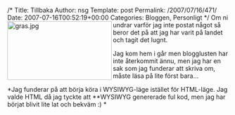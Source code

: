 /*
 Title: Tillbaka
 Author: nsg
 Template: post
 Permalink: /2007/07/16/471/
 Date: 2007-07-16T00:52:19+00:00
 Categories: Bloggen, Personligt
*/
<img src="http://cdn.junkpile.se/2007/07/gras.jpg" title="gras.jpg" alt="gras.jpg" align="left" height="134" width="237" />Om ni undrar varför jag inte postat något så beror det på att jag har varit på landet och tagit det lugnt.

Jag kom hem i går men blogglusten har inte återkommit ännu, men jag har en sak som jag funderar att skriva om, måste läsa på lite först bara&#8230;

*Jag funderar på att börja köra i WYSIWYG-läge istället för HTML-läge. Jag valde HTML då jag tyckte att **WYSIWYG genererade ful kod, men jag har börjat blivit lite lat och bekväm :) *

<small></small>